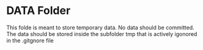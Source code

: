 # DATA Folder

This folde is meant to store temporary data. No data should be committed. The data should be stored inside the subfolder tmp that is actively igonored in the .gitgnore file